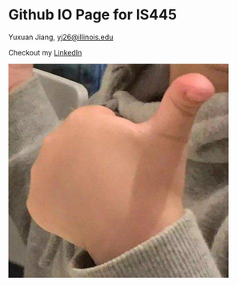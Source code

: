 # Github IO Page for IS445

Yuxuan Jiang,     yj26@illinois.edu
 

Checkout my [LinkedIn](https://www.linkedin.com/in/kevinjyx/)
 

![Awesome!](https://raw.githubusercontent.com/kevinjyx/kevinjyx.github.io/40daef5b8ebf6cea2e75f10f97ca2373032bfb9c/pics/4983-hxyuapi4134446.jpg)
